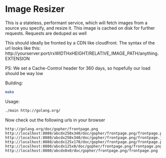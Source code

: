 # Image Resizer

This is a stateless, performant service, which will fetch images from a source you specify,
and resize it. This image is cached on disk for further requests. Requests are deduped as well

This should ideally be fronted by a CDN like cloudfront. The syntax of the url looks like this:
http://yourserver:port/rxWIDTHxHEIGHT/RELATIVE_IMAGE_PATH/anything.EXTENSION

PS: We set a Cache-Control header for 360 days, so hopefully our load should be way low

Building:
```sh    
make
```

Usage:
```sh
./main http://golang.org/
```

Now check out the following urls in your browser
```text
http://golang.org/doc/gopher/frontpage.png
http://localhost:8080/abcdx250x340/doc/gopher/frontpage.png/frontpage.png
http://localhost:8080/abcdx250x340/doc/gopher/frontpage.png/frontpage.jpg
http://localhost:8080/abcdx125x170/doc/gopher/frontpage.png/frontpage.png
http://localhost:8080/abcdx125x0/doc/gopher/frontpage.png/frontpage.png
http://localhost:8080/abcdx0x0/doc/gopher/frontpage.png/frontpage.png
```
